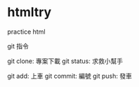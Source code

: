 # htmltry
practice html

git 指令

git clone: 專案下載
git status: 求救小幫手

git add: 上車
git commit: 編號
git push: 發車
